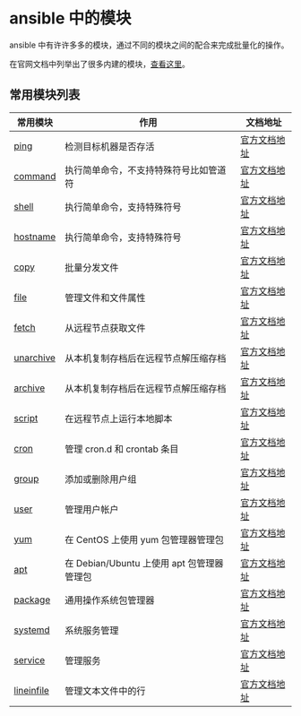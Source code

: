 # ansible 中的模块

ansible 中有许许多多的模块，通过不同的模块之间的配合来完成批量化的操作。

在官网文档中列举出了很多内建的模块，[查看这里](https://docs.ansible.com/ansible/latest/collections/ansible/builtin/index.html)。

## 常用模块列表

| 常用模块                        | 作用                              | 文档地址                                                                                                 |
|-----------------------------|---------------------------------|------------------------------------------------------------------------------------------------------|
| [ping](ping.md)             | 检测目标机器是否存活                      | [官方文档地址](https://docs.ansible.com/ansible/latest/collections/ansible/builtin/ping_module.html)       |
| [command](command.md)       | 执行简单命令，不支持特殊符号比如管道符             | [官方文档地址](https://docs.ansible.com/ansible/latest/collections/ansible/builtin/command_module.html)    |
| [shell](shell.md)           | 执行简单命令，支持特殊符号                   | [官方文档地址](https://docs.ansible.com/ansible/latest/collections/ansible/builtin/shell_module.html)      |
| [hostname](hostname.md)     | 执行简单命令，支持特殊符号                   | [官方文档地址](https://docs.ansible.com/ansible/latest/collections/ansible/builtin/hostname_module.html)   |
| [copy](copy.md)             | 批量分发文件                          | [官方文档地址](https://docs.ansible.com/ansible/latest/collections/ansible/builtin/file_module.html)       |
| [file](file.md)             | 管理文件和文件属性                       | [官方文档地址](https://docs.ansible.com/ansible/latest/collections/ansible/builtin/file_module.html)       |
| [fetch](fetch.md)           | 从远程节点获取文件                       | [官方文档地址](https://docs.ansible.com/ansible/latest/collections/ansible/builtin/fetch_module.html)      |
| [unarchive](unarchive.md)   | 从本机复制存档后在远程节点解压缩存档              | [官方文档地址](https://docs.ansible.com/ansible/latest/collections/ansible/builtin/unarchive_module.html)  |
| [archive](archive.md)       | 从本机复制存档后在远程节点解压缩存档              | [官方文档地址](https://docs.ansible.com/ansible/latest/collections/community/general/archive_module.html)  |
| [script](script.md)         | 在远程节点上运行本地脚本                    | [官方文档地址](https://docs.ansible.com/ansible/latest/collections/ansible/builtin/script_module.html)     |
| [cron](cron.md)             | 管理 cron.d 和 crontab 条目          | [官方文档地址](https://docs.ansible.com/ansible/latest/collections/ansible/builtin/cron_module.html)       |
| [group](group.md)           | 添加或删除用户组                        | [官方文档地址](https://docs.ansible.com/ansible/latest/collections/ansible/builtin/group_module.html)      |
| [user](user.md)             | 管理用户帐户                          | [官方文档地址](https://docs.ansible.com/ansible/latest/collections/ansible/builtin/user_module.html)       |
| [yum](yum.md)               | 在 CentOS 上使用 yum 包管理器管理包        | [官方文档地址](https://docs.ansible.com/ansible/latest/collections/ansible/builtin/yum_module.html)        |
| [apt](apt.md)               | 在 Debian/Ubuntu 上使用 apt 包管理器管理包 | [官方文档地址](https://docs.ansible.com/ansible/latest/collections/ansible/builtin/apt_module.html)        |
| [package](package.md)       | 通用操作系统包管理器                      | [官方文档地址](https://docs.ansible.com/ansible/latest/collections/ansible/builtin/package_module.html)    |
| [systemd](systemd.md)       | 系统服务管理                          | [官方文档地址](https://docs.ansible.com/ansible/latest/collections/ansible/builtin/systemd_module.html)    |
| [service](service.md)       | 管理服务                            | [官方文档地址](https://docs.ansible.com/ansible/latest/collections/ansible/builtin/service_module.html)    |
| [lineinfile](lineinfile.md) | 管理文本文件中的行                       | [官方文档地址](https://docs.ansible.com/ansible/latest/collections/ansible/builtin/lineinfile_module.html) |
